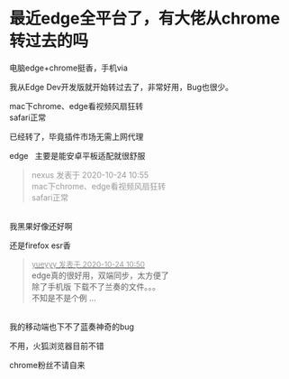 # 最近edge全平台了，有大佬从chrome转过去的吗


电脑edge+chrome挺香，手机via<img src="static/image/smiley/default/lol.gif" smilieid="12" border="0" alt="" />

我从Edge Dev开发版就开始转过去了，非常好用，Bug也很少。

mac下chrome、edge看视频风扇狂转<br />
safari正常

已经转了，毕竟插件市场无需上网代理<img id="aimg_stgc1" onclick="zoom(this, this.src, 0, 0, 0)" class="zoom" src="https://cdn.jsdelivr.net/gh/hishis/forum-master/public/images/patch.gif" onmouseover="img_onmouseoverfunc(this)" onload="thumbImg(this)" border="0" alt="" />

edge&nbsp; &nbsp;主要是能安卓平板适配就很舒服

<div class="quote"><blockquote><font color="#999999">nexus 发表于 2020-10-24 10:55</font><br />
<font color="#999999">mac下chrome、edge看视频风扇狂转<br />
safari正常</font></blockquote></div><br />
我黑果好像还好啊

还是firefox esr香

<div class="quote"><blockquote><font size="2"><a href="https://www.hostloc.com/forum.php?mod=redirect&amp;goto=findpost&amp;pid=9344800&amp;ptid=757895" target="_blank"><font color="#999999">yueyyy 发表于 2020-10-24 10:50</font></a></font><br />
edge真的很好用，双端同步，太方便了<br />
除了手机版 下载不了兰奏的文件。。。<br />
不知是不是个例 ...</blockquote></div><br />
我的移动端也下不了蓝奏<img src="static/image/smiley/yct/011.gif" smilieid="33" border="0" alt="" />神奇的bug<img id="aimg_J4K6p" onclick="zoom(this, this.src, 0, 0, 0)" class="zoom" src="https://cdn.jsdelivr.net/gh/hishis/forum-master/public/images/patch.gif" onmouseover="img_onmouseoverfunc(this)" onload="thumbImg(this)" border="0" alt="" />

不用，火狐浏览器目前不错

chrome粉丝不请自来
